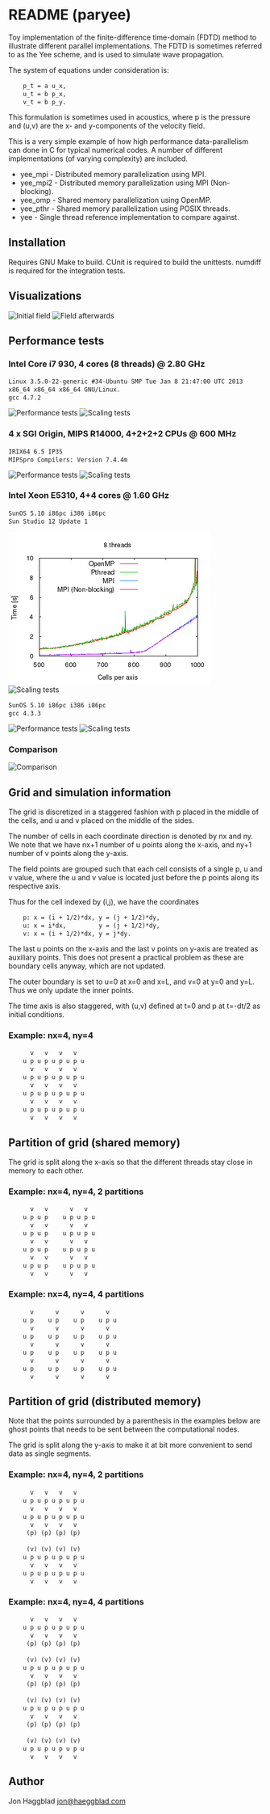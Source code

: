 README (paryee)
===============

Toy implementation of the finite-difference time-domain (FDTD) method to
illustrate different parallel implementations. The FDTD is sometimes referred
to as the Yee scheme, and is used to simulate wave propagation.

The system of equations under consideration is:

        p_t = a u_x,
        u_t = b p_x,
        v_t = b p_y.

This formulation is sometimes used in acoustics, where p is the pressure and
(u,v) are the x- and y-components of the velocity field. 

This is a very simple example of how high performance data-parallelism can done
in C for typical numerical codes.  A number of different implementations (of
varying complexity) are included.

- yee_mpi  - Distributed memory parallelization using MPI.
- yee_mpi2 - Distributed memory parallelization using MPI (Non-blocking).
- yee_omp  - Shared memory parallelization using OpenMP.
- yee_pthr - Shared memory parallelization using POSIX threads.
- yee      - Single thread reference implementation to compare against.

Installation
------------

Requires GNU Make to build. CUnit is required to build the unittests. numdiff is required for the integration tests.

Visualizations
--------------

![Initial field](https://raw.github.com/octol/paryee/master/figures/yee0.png)
![Field afterwards](https://raw.github.com/octol/paryee/master/figures/yee.png)

Performance tests
-----------------

### Intel Core i7 930, 4 cores (8 threads) @ 2.80 GHz

    Linux 3.5.0-22-generic #34-Ubuntu SMP Tue Jan 8 21:47:00 UTC 2013 x86_64 x86_64 x86_64 GNU/Linux.
    gcc 4.7.2

![Performance tests](https://raw.github.com/octol/paryee/master/perf-test-saved/swiftsure/tests_perf_8.png)
![Scaling tests](https://raw.github.com/octol/paryee/master/perf-test-saved/swiftsure/tests_scaling.png)

### 4 x SGI Origin, MIPS R14000, 4+2+2+2 CPUs @ 600 MHz

    IRIX64 6.5 IP35
    MIPSpro Compilers: Version 7.4.4m

![Performance tests](https://raw.github.com/octol/paryee/master/perf-test-saved/asuka2/tests_perf_10.png)
![Scaling tests](https://raw.github.com/octol/paryee/master/perf-test-saved/asuka2/tests_scaling.png)

### Intel Xeon E5310, 4+4 cores  @ 1.60 GHz

    SunOS 5.10 i86pc i386 i86pc
    Sun Studio 12 Update 1

![Performance tests](https://raw.githubusercontent.com/octol/paryee/master/perf-test-saved/europa/tests_perf_8.png)
![Scaling tests](https://raw.github.com/octol/paryee/master/perf-test-saved/europa/tests_scaling.png)

    SunOS 5.10 i86pc i386 i86pc
    gcc 4.3.3

![Performance tests](https://raw.github.com/octol/paryee/master/perf-test-saved/europa-gcc/tests_perf_8.png)
![Scaling tests](https://raw.github.com/octol/paryee/master/perf-test-saved/europa-gcc/tests_scaling.png)

### Comparison
![Comparison](https://raw.github.com/octol/paryee/master/figures/tests_perf_comparison.png)


Grid and simulation information
-------------------------------

The grid is discretized in a staggered fashion with p placed in the middle of
the cells, and u and v placed on the middle of the sides.

The number of cells in each coordinate direction is denoted by nx and ny. We
note that we have nx+1 number of u points along the x-axis, and ny+1 number of
v points along the y-axis. 

The field points are grouped such that each cell consists of a single p, u
and v value, where the u and v value is located just before the p points along
its respective axis. 

Thus for the cell indexed by (i,j), we have the coordinates

        p: x = (i + 1/2)*dx, y = (j + 1/2)*dy,
        u: x = i*dx,         y = (j + 1/2)*dy,
        v: x = (i + 1/2)*dx, y = j*dy.

The last u points on the x-axis and the last v points on
y-axis are treated as auxiliary points. This does not present a practical
problem as these are boundary cells anyway, which are not updated.

The outer boundary is set to u=0 at x=0 and x=L, and v=0 at y=0 and y=L. Thus
we only update the inner points. 

The time axis is also staggered, with (u,v) defined at t=0 and p at t=-dt/2 as
initial conditions. 

### Example: nx=4, ny=4

          v   v   v   v     
        u p u p u p u p u   
          v   v   v   v
        u p u p u p u p u
          v   v   v   v 
        u p u p u p u p u
          v   v   v   v 
        u p u p u p u p u
          v   v   v   v

Partition of grid (shared memory)
---------------------------------

The grid is split along the x-axis so that the different threads stay close in
memory to each other.

### Example: nx=4, ny=4, 2 partitions

          v   v      v   v     
        u p u p    u p u p u   
          v   v      v   v
        u p u p    u p u p u
          v   v      v   v
        u p u p    u p u p u
          v   v      v   v
        u p u p    u p u p u
          v   v      v   v

### Example: nx=4, ny=4, 4 partitions

          v      v      v      v     
        u p    u p    u p    u p u   
          v      v      v      v
        u p    u p    u p    u p u
          v      v      v      v
        u p    u p    u p    u p u
          v      v      v      v
        u p    u p    u p    u p u
          v      v      v      v


Partition of grid (distributed memory)
--------------------------------------

Note that the points surrounded by a parenthesis in the examples below are
ghost points that needs to be sent between the computational nodes.

The grid is split along the y-axis to make it at bit more convenient to send
data as single segments.

### Example: nx=4, ny=4, 2 partitions

          v   v   v   v     
        u p u p u p u p u   
          v   v   v   v
        u p u p u p u p u
          v   v   v   v
         (p) (p) (p) (p)
        
         (v) (v) (v) (v)
        u p u p u p u p u
          v   v   v   v
        u p u p u p u p u
          v   v   v   v

### Example: nx=4, ny=4, 4 partitions

          v   v   v   v     
        u p u p u p u p u  
          v   v   v   v
         (p) (p) (p) (p)

         (v) (v) (v) (v)
        u p u p u p u p u
          v   v   v   v
         (p) (p) (p) (p)

         (v) (v) (v) (v)
        u p u p u p u p u
          v   v   v   v
         (p) (p) (p) (p)

         (v) (v) (v) (v)
        u p u p u p u p u
          v   v   v   v

Author
------

Jon Haggblad <jon@haeggblad.com>


